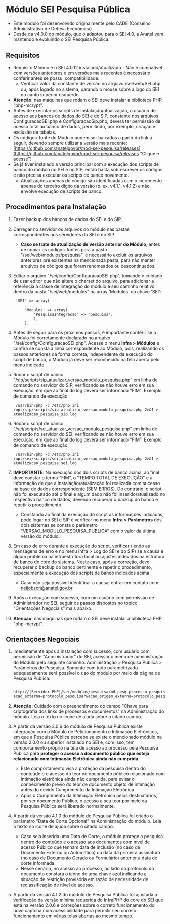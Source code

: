 # Módulo SEI Pesquisa Pública
- Este módulo foi desenvolvido originalmente pelo CADE (Conselho Administrativo de Defesa Econômica).
- Desde da v4.0.0 do módulo, que o adaptou para o SEI 4.0, a Anatel vem mantendo e evoluindo o SEI Pesquisa Pública.

## Requisitos
- Requisito Mínimo é o SEI 4.0.12 instalado/atualizado - Não é compatível com versões anteriores e em versões mais recentes é necessário conferir antes se possui compatibilidade.
	- Verificar valor da constante de versão no arquivo /sei/web/SEI.php ou, após logado no sistema, parando o mouse sobre a logo do SEI no canto superior esquerdo.
- **Atenção**: nas máquinas que rodam o SEI deve instalar a biblioteca PHP "php-mcrypt".
- Antes de executar os scripts de instalação/atualização, o usuário de acesso aos bancos de dados do SEI e do SIP, constante nos arquivos ConfiguracaoSEI.php e ConfiguracaoSip.php, deverá ter permissão de acesso total ao banco de dados, permitindo, por exemplo, criação e exclusão de tabelas.
- Os códigos-fonte do Módulo podem ser baixados a partir do link a seguir, devendo sempre utilizar a versão mais recente: [https://github.com/anatelgovbr/mod-sei-pesquisa/releases](https://github.com/anatelgovbr/mod-sei-pesquisa/releases "Clique e acesse")
- Se já tiver instalado a versão principal com a execução dos scripts de banco do módulo no SEI e no SIP, então basta sobrescrever os códigos e não precisa executar os scripts de banco novamente.
	- Atualizações apenas de código são identificadas com o incremento apenas do terceiro dígito da versão (p. ex. v4.1.1, v4.1.2) e não envolve execução de scripts de banco.

## Procedimentos para Instalação
1. Fazer backup dos bancos de dados do SEI e do SIP.
2. Carregar no servidor os arquivos do módulo nas pastas correspondentes nos servidores do SEI e do SIP.
	- **Caso se trate de atualização de versão anterior do Módulo**, antes de copiar os códigos-fontes para a pasta "/sei/web/modulos/pesquisa", é necessário excluir os arquivos anteriores pré existentes na mencionada pasta, para não manter arquivos de códigos que foram renomeados ou descontinuados.
3. Editar o arquivo "/sei/config/ConfiguracaoSEI.php", tomando o cuidado de usar editor que não altere o charset do arquivo, para adicionar a referência à classe de integração do módulo e seu caminho relativo dentro da pasta "/sei/web/modulos" na array 'Modulos' da chave 'SEI':

		'SEI' => array(
			...
			'Modulos' => array(
				'PesquisaIntegracao' => 'pesquisa',
				),
			),

4. Antes de seguir para os próximos passos, é importante conferir se o Módulo foi corretamente declarado no arquivo "/sei/config/ConfiguracaoSEI.php". Acesse o menu **Infra > Módulos** e confira se consta a linha correspondente ao Módulo, pois, realizando os passos anteriores da forma correta, independente da execução do script de banco, o Módulo já deve ser reconhecido na tela aberta pelo menu indicado.
5. Rodar o script de banco "/sip/scripts/sip_atualizar_versao_modulo_pesquisa.php" em linha de comando no servidor do SIP, verificando se não houve erro em sua execução, em que ao final do log deverá ser informado "FIM". Exemplo de comando de execução:

		/usr/bin/php -c /etc/php.ini /opt/sip/scripts/sip_atualizar_versao_modulo_pesquisa.php 2>&1 > atualizacao_pesquisa_sip.log

6. Rodar o script de banco "/sei/scripts/sei_atualizar_versao_modulo_pesquisa.php" em linha de comando no servidor do SEI, verificando se não houve erro em sua execução, em que ao final do log deverá ser informado "FIM". Exemplo de comando de execução:

		/usr/bin/php -c /etc/php.ini /opt/sei/scripts/sei_atualizar_versao_modulo_pesquisa.php 2>&1 > atualizacao_pesquisa_sei.log

7. **IMPORTANTE**: Na execução dos dois scripts de banco acima, ao final deve constar o termo "FIM", o "TEMPO TOTAL DE EXECUÇÃO" e a informação de que a instalação/atualização foi realizada com sucesso na base de dados correspondente (SEM ERROS). Do contrário, o script não foi executado até o final e algum dado não foi inserido/atualizado no respectivo banco de dados, devendo recuperar o backup do banco e repetir o procedimento.
	- Constando ao final da execução do script as informações indicadas, pode logar no SEI e SIP e verificar no menu **Infra > Parâmetros** dos dois sistemas se consta o parâmetro "VERSAO_MODULO_PESQUISA_PUBLICA" com o valor da última versão do módulo.
8. Em caso de erro durante a execução do script, verificar (lendo as mensagens de erro e no menu Infra > Log do SEI e do SIP) se a causa é algum problema na infraestrutura local ou ajustes indevidos na estrutura de banco do core do sistema. Neste caso, após a correção, deve recuperar o backup do banco pertinente e repetir o procedimento, especialmente a execução dos scripts de banco indicados acima.
	- Caso não seja possível identificar a causa, entrar em contato com: <a href="mailto:neijobson@anatel.gov.br">neijobson@anatel.gov.br</a>
9. Após a execução com sucesso, com um usuário com permissão de Administrador no SEI, seguir os passos dispostos no tópico "Orientações Negociais" mais abaixo.
10. **Atenção**: nas máquinas que rodam o SEI deve instalar a biblioteca PHP "php-mcrypt".

## Orientações Negociais
1. Imediatamente após a instalação com sucesso, com usuário com permissão de "Administrador" do SEI, acessar o menu de administração do Módulo pelo seguinte caminho: Administração > Pesquisa Pública > Parâmetros de Pesquisa. Somente com tudo parametrizado adequadamente será possível o uso do módulo por meio da página de Pesquisa Pública:

		http://[Servidor_PHP]/sei/modulos/pesquisa/md_pesq_processo_pesquisar.php?acao_externa=protocolo_pesquisar&acao_origem_externa=protocolo_pesquisar&id_orgao_acesso_externo=0

2. **Atenção:** Cuidado com o preenchimento do campo "Chave para criptografia dos links de processos e documentos" na Administração do módulo. Leia o texto no ícone de ajuda sobre o citado campo.
3. A partir da versão 3.0.6 do módulo de Pesquisa Pública existe integração com o Módulo de Peticionamento e Intimação Eletrônicos, em que a Pesquisa Pública percebe se existe o mencionado módulo na versão 2.0.0 ou superior instalado no SEI e, com isso, tem comportamento próprio na tela de acesso ao processo pela Pesquisa Pública para **proteger o acesso a documento público que esteja relacionado com Intimação Eletrônica ainda não cumprida**.
	- Este comportamento visa a proteção da pesquisa dentro do conteúdo e o acesso do teor do documento público relacionado com intimação eletrônica ainda não cumprida, para evitar o conhecimento prévio do teor de documento objeto de intimação antes do devido Cumprimento da Intimação Eletrônica.
	- Após o Cumprimento da Intimação Eletrônica pelos destinatários, por ser documento Público, o acesso a seu teor por meio da Pesquisa Pública será liberado normalmente.
4. A partir da versão 4.1.0 do módulo de Pesquisa Pública foi criado o parâmetro "Data de Corte Opcional" na Administração do módulo. Leia o texto no ícone de ajuda sobre o citado campo.
	- Caso seja inserida uma Data de Corte, o módulo protege a pesquisa dentro do conteúdo e o acesso aos documentos com nível de acesso Público que tenham data de inclusão (no caso de Documento Externo ou Automático) ou data da primeira assinatura (no caso de Documento Gerado ou Formulário) anterior à data de corte informada.
	- Nesse cenário, no acesso ao processo, ao lado do protocolo do documento constará o ícone de uma chave azul indicando a situação de restrição provisória em razão de necessidade de reclassificação de nível de acesso.
5. A partir da versão 4.1.2 do módulo de Pesquisa Pública foi ajustada a verificação da versão mínima requerida do InfraPHP do core do SEI que está na versão 2.0.6 e correções sobre o correto funcionamento do novo captcha com acessibilidade para permitir seu correto funcionamento em várias telas abertas ao mesmo tempo.
